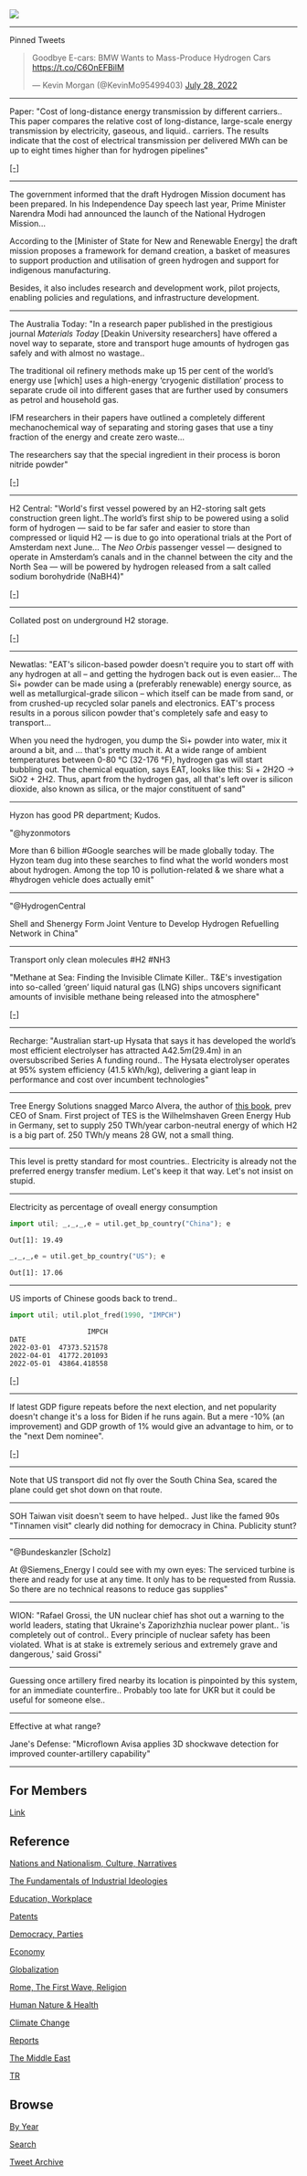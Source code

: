 <img src="https://drive.google.com/uc?export=view&id=1B2wf9R7AMH1d7Vw6e2mucLbIQ5NSjir7"/>

---

Pinned Tweets

<blockquote class="twitter-tweet"><p lang="en" dir="ltr">Goodbye E-cars: BMW Wants to Mass-Produce Hydrogen Cars <a href="https://t.co/C6OnEFBilM">https://t.co/C6OnEFBilM</a></p>&mdash; Kevin Morgan (@KevinMo95499403) <a href="https://twitter.com/KevinMo95499403/status/1552561038775799809?ref_src=twsrc%5Etfw">July 28, 2022</a></blockquote> <script async src="https://platform.twitter.com/widgets.js" charset="utf-8"></script>

---

Paper: "Cost of long-distance energy transmission by different
carriers.. This paper compares the relative cost of long-distance,
large-scale energy transmission by electricity, gaseous, and liquid..
carriers. The results indicate that the cost of electrical
transmission per delivered MWh can be up to eight times higher than
for hydrogen pipelines"

[[-]](https://www.ncbi.nlm.nih.gov/pmc/articles/PMC8661478/)

---

The government informed that the draft Hydrogen Mission document has
been prepared. In his Independence Day speech last year, Prime
Minister Narendra Modi had announced the launch of the National
Hydrogen Mission...

According to the [Minister of State for New and Renewable Energy] the
draft mission proposes a framework for demand creation, a basket of
measures to support production and utilisation of green hydrogen and
support for indigenous manufacturing.

Besides, it also includes research and development work, pilot
projects, enabling policies and regulations, and infrastructure
development.

---

The Australia Today: "In a research paper published in the prestigious
journal *Materials Today* [Deakin University researchers] have offered
a novel way to separate, store and transport huge amounts of hydrogen
gas safely and with almost no wastage..

The traditional oil refinery methods make up 15 per cent of the
world’s energy use [which] uses a high-energy ‘cryogenic distillation’
process to separate crude oil into different gases that are further
used by consumers as petrol and household gas.

IFM researchers in their papers have outlined a completely different
mechanochemical way of separating and storing gases that use a tiny
fraction of the energy and create zero waste...

The researchers say that the special ingredient in their process is
boron nitride powder"

[[-]](https://www.theaustraliatoday.com.au/indian-australian-scientist-contributes-to-breakthrough-research-that-could-make-hydrogen-safer-to-use/)

---

H2 Central: "World's first vessel powered by an H2-storing salt gets
construction green light..The world’s first ship to be powered using a
solid form of hydrogen — said to be far safer and easier to store than
compressed or liquid H2 — is due to go into operational trials at the
Port of Amsterdam next June... The *Neo Orbis* passenger vessel —
designed to operate in Amsterdam’s canals and in the channel between
the city and the North Sea — will be powered by hydrogen released from
a salt called sodium borohydride (NaBH4)"

[[-]](https://www.rechargenews.com/energy-transition/solid-hydrogen-worlds-first-vessel-powered-by-an-h2-storing-salt-gets-construction-green-light/2-1-1269510?a=)

---

Collated post on underground H2 storage.

[[-]](2022/02/h2-underground.html)

---

Newatlas: "EAT's silicon-based powder doesn't require you to start off
with any hydrogen at all – and getting the hydrogen back out is even
easier... The Si+ powder can be made using a (preferably renewable)
energy source, as well as metallurgical-grade silicon – which itself
can be made from sand, or from crushed-up recycled solar panels and
electronics. EAT's process results in a porous silicon powder that's
completely safe and easy to transport...

When you need the hydrogen, you dump the Si+ powder into water, mix it
around a bit, and ... that's pretty much it. At a wide range of
ambient temperatures between 0-80 °C (32-176 °F), hydrogen gas will
start bubbling out. The chemical equation, says EAT, looks like this:
Si + 2H2O -> SiO2 + 2H2. Thus, apart from the hydrogen gas, all that's
left over is silicon dioxide, also known as silica, or the major
constituent of sand"

---

Hyzon has good PR department; Kudos. 

"@hyzonmotors

More than 6 billion \#Google searches will be made globally today. The
Hyzon team dug into these searches to find what the world wonders most
about hydrogen. Among the top 10 is pollution-related & we share what
a #hydrogen vehicle does actually emit"

---

"@HydrogenCentral

Shell and Shenergy Form Joint Venture to Develop Hydrogen Refuelling
Network in China"

---

Transport only clean molecules \#H2 \#NH3

"Methane at Sea: Finding the Invisible Climate Killer.. T&E's
investigation into so-called ‘green’ liquid natural gas (LNG) ships
uncovers significant amounts of invisible methane being released into
the atmosphere"

[[-]](https://www.transportenvironment.org/discover/methane-finding-the-invisible/)

---

Recharge: "Australian start-up Hysata that says it has developed the
world’s most efficient electrolyser has attracted A$42.5m ($29.4m) in
an oversubscribed Series A funding round.. The Hysata electrolyser
operates at 95% system efficiency (41.5 kWh/kg), delivering a giant
leap in performance and cost over incumbent technologies"

---

Tree Energy Solutions snagged Marco Alvera, the author of
[this book](2022/06/the-h2-revolution-alvera.html), prev CEO of
Snam. First project of TES is the Wilhelmshaven Green Energy Hub in
Germany, set to supply 250 TWh/year carbon-neutral energy of which H2
is a big part of. 250 TWh/y means 28 GW, not a small thing.

---

This level is pretty standard for most countries.. Electricity is already
not the preferred energy transfer medium. Let's keep it that way. Let's
not insist on stupid.

---

Electricity as percentage of oveall energy consumption

```python
import util; _,_,_,e = util.get_bp_country("China"); e
```

```text
Out[1]: 19.49
```

```python
_,_,_,e = util.get_bp_country("US"); e
```

```text
Out[1]: 17.06
```

---

US imports of Chinese goods back to trend.. 

```python
import util; util.plot_fred(1990, "IMPCH")
```

```text
                   IMPCH
DATE                    
2022-03-01  47373.521578
2022-04-01  41772.201093
2022-05-01  43864.418558
```

[[-]](https://pbs.twimg.com/media/FZLpzsNWIAweDZa?format=png&name=small)

---

If latest GDP figure repeats before the next election, and net
popularity doesn't change it's a loss for Biden if he runs again. But
a mere -10% (an improvement) and GDP growth of 1% would give an
advantage to him, or to the "next Dem nominee".

[[-]](2015/04/predicting-presidential-elections.html#2024)

---

Note that US transport did not fly over the South China Sea, scared
the plane could get shot down on that route.

---

SOH Taiwan visit doesn't seem to have helped.. Just like the famed 90s
"Tinnamen visit" clearly did nothing for democracy in China. Publicity
stunt?

---

"@Bundeskanzler [Scholz]

At @Siemens_Energy I could see with my own eyes: The serviced turbine
is there and ready for use at any time. It only has to be requested
from Russia. So there are no technical reasons to reduce gas supplies"

---

WION: "Rafael Grossi, the UN nuclear chief has shot out a warning to
the world leaders, stating that Ukraine's Zaporizhzhia nuclear power
plant..  'is completely out of control.. Every principle of nuclear
safety has been violated. What is at stake is extremely serious and
extremely grave and dangerous,' said Grossi"

---

Guessing once artillery fired nearby its location is pinpointed by
this system, for an immediate counterfire.. Probably too late for UKR
but it could be useful for someone else..

---

Effective at what range? 

Jane's Defense: "Microflown Avisa applies 3D shockwave detection for
improved counter-artillery capability"

---

## For Members

[Link](https://thirdwave-members.herokuapp.com)

## Reference

[Nations and Nationalism, Culture, Narratives](2013/02/nations-and-nationalism.html)

[The Fundamentals of Industrial Ideologies](2011/04/fundamentals-of-industrial-ideologies.html)

[Education, Workplace](2017/09/education-workplace.html)

[Patents](2018/09/patents.html)

[Democracy, Parties](2016/11/democracy.html)

[Economy](2018/05/economy.html)

[Globalization](2018/09/globalization.html)

[Rome, The First Wave, Religion](2017/12/rome.html)

[Human Nature & Health](2020/07/human-nature.html)

[Climate Change](2018/12/climate.html)

[Reports](2019/05/reports.html)

[The Middle East](2019/07/middleeast.html)

[TR](../tr)

## Browse

[By Year](years.html)

[Search](search.html)

[Tweet Archive](tweets/index.html)
